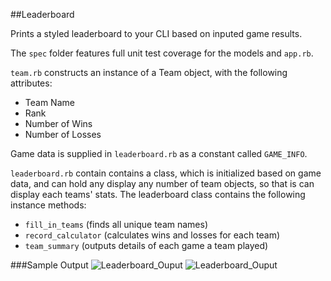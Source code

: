 ##Leaderboard

Prints a styled leaderboard to your CLI based on inputed game results.

The `spec` folder features full unit test coverage for the models and `app.rb`.

`team.rb` constructs an instance of a Team object, with the following attributes:
* Team Name
* Rank
* Number of Wins
* Number of Losses

Game data is supplied in `leaderboard.rb` as a constant called `GAME_INFO`.

`leaderboard.rb` contain contains a class, which is initialized based on game data, and can hold any display any number of team objects, so that is can display each teams' stats. The leaderboard class contains the following instance methods:
* `fill_in_teams` (finds all unique team names)
* `record_calculator` (calculates wins and losses for each team)
* `team_summary` (outputs details of each game a team played)

###Sample Output
![Leaderboard_Ouput](http://gdurl.com/rPxq)
![Leaderboard_Ouput](http://gdurl.com/t3dJ)
